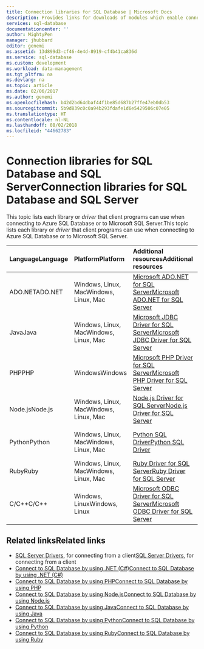 ```yaml
---
title: Connection libraries for SQL Database | Microsoft Docs
description: Provides links for downloads of modules which enable connection to SQL Server and SQL Database from a broad variety of client programming languages. The modules are released by the community or by Microsoft.
services: sql-database
documentationcenter: ''
author: MightyPen
manager: jhubbard
editor: genemi
ms.assetid: 13d899d3-cf46-4e4d-8919-cf4b41ca836d
ms.service: sql-database
ms.custom: development
ms.workload: data-management
ms.tgt_pltfrm: na
ms.devlang: na
ms.topic: article
ms.date: 02/06/2017
ms.author: genemi
ms.openlocfilehash: b42d2bd64dbaf44f1be85d687b27ffe47eb0db53
ms.sourcegitcommit: 5b9d839c0c0a94b293fdafe1d6e5429506c07e05
ms.translationtype: HT
ms.contentlocale: nl-NL
ms.lasthandoff: 08/02/2018
ms.locfileid: "44662783"
---
```

# <a name="connection-libraries-for-sql-database-and-sql-server"></a><span data-ttu-id="a6e0e-104">Connection libraries for SQL Database and SQL Server</span><span class="sxs-lookup"><span data-stu-id="a6e0e-104">Connection libraries for SQL Database and SQL Server</span></span>

<span data-ttu-id="a6e0e-105">This topic lists each library or *driver* that client programs can use when connecting to Azure SQL Database or to Microsoft SQL Server.</span><span class="sxs-lookup"><span data-stu-id="a6e0e-105">This topic lists each library or *driver* that client programs can use when connecting to Azure SQL Database or to Microsoft SQL Server.</span></span> 

| <span data-ttu-id="a6e0e-106">Language</span><span class="sxs-lookup"><span data-stu-id="a6e0e-106">Language</span></span> | <span data-ttu-id="a6e0e-107">Platform</span><span class="sxs-lookup"><span data-stu-id="a6e0e-107">Platform</span></span> | <span data-ttu-id="a6e0e-108">Additional resources</span><span class="sxs-lookup"><span data-stu-id="a6e0e-108">Additional resources</span></span> | <span data-ttu-id="a6e0e-109">Download</span><span class="sxs-lookup"><span data-stu-id="a6e0e-109">Download</span></span> |
|:--- |:--- |:--- |:--- |
| <span data-ttu-id="a6e0e-110">ADO.NET</span><span class="sxs-lookup"><span data-stu-id="a6e0e-110">ADO.NET</span></span> |<span data-ttu-id="a6e0e-111">Windows, Linux, Mac</span><span class="sxs-lookup"><span data-stu-id="a6e0e-111">Windows, Linux, Mac</span></span> |[<span data-ttu-id="a6e0e-112">Microsoft ADO.NET for SQL Server</span><span class="sxs-lookup"><span data-stu-id="a6e0e-112">Microsoft ADO.NET for SQL Server</span></span>](https://docs.microsoft.com/sql/connect/ado-net/microsoft-ado-net-for-sql-server/) |[<span data-ttu-id="a6e0e-113">Download</span><span class="sxs-lookup"><span data-stu-id="a6e0e-113">Download</span></span>](https://www.microsoft.com/net/) |
| <span data-ttu-id="a6e0e-114">Java</span><span class="sxs-lookup"><span data-stu-id="a6e0e-114">Java</span></span> |<span data-ttu-id="a6e0e-115">Windows, Linux, Mac</span><span class="sxs-lookup"><span data-stu-id="a6e0e-115">Windows, Linux, Mac</span></span> |[<span data-ttu-id="a6e0e-116">Microsoft JDBC Driver for SQL Server</span><span class="sxs-lookup"><span data-stu-id="a6e0e-116">Microsoft JDBC Driver for SQL Server</span></span>](https://docs.microsoft.com/sql/connect/jdbc/microsoft-jdbc-driver-for-sql-server/) |[<span data-ttu-id="a6e0e-117">Download</span><span class="sxs-lookup"><span data-stu-id="a6e0e-117">Download</span></span>](http://go.microsoft.com/fwlink/?LinkId=245496) |
| <span data-ttu-id="a6e0e-118">PHP</span><span class="sxs-lookup"><span data-stu-id="a6e0e-118">PHP</span></span> |<span data-ttu-id="a6e0e-119">Windows</span><span class="sxs-lookup"><span data-stu-id="a6e0e-119">Windows</span></span> |[<span data-ttu-id="a6e0e-120">Microsoft PHP Driver for SQL Server</span><span class="sxs-lookup"><span data-stu-id="a6e0e-120">Microsoft PHP Driver for SQL Server</span></span>](https://docs.microsoft.com/sql/connect/php/microsoft-php-driver-for-sql-server/) |[<span data-ttu-id="a6e0e-121">Download</span><span class="sxs-lookup"><span data-stu-id="a6e0e-121">Download</span></span>](https://www.microsoft.com/download/details.aspx?id=20098) |
| <span data-ttu-id="a6e0e-122">Node.js</span><span class="sxs-lookup"><span data-stu-id="a6e0e-122">Node.js</span></span> |<span data-ttu-id="a6e0e-123">Windows, Linux, Mac</span><span class="sxs-lookup"><span data-stu-id="a6e0e-123">Windows, Linux, Mac</span></span> |[<span data-ttu-id="a6e0e-124">Node.js Driver for SQL Server</span><span class="sxs-lookup"><span data-stu-id="a6e0e-124">Node.js Driver for SQL Server</span></span>](https://docs.microsoft.com/sql/connect/node-js/node-js-driver-for-sql-server/) |[<span data-ttu-id="a6e0e-125">Install</span><span class="sxs-lookup"><span data-stu-id="a6e0e-125">Install</span></span>](https://docs.microsoft.com/sql/connect/node-js/step-1-configure-development-environment-for-node-js-development/) |
| <span data-ttu-id="a6e0e-126">Python</span><span class="sxs-lookup"><span data-stu-id="a6e0e-126">Python</span></span> |<span data-ttu-id="a6e0e-127">Windows, Linux, Mac</span><span class="sxs-lookup"><span data-stu-id="a6e0e-127">Windows, Linux, Mac</span></span> |[<span data-ttu-id="a6e0e-128">Python SQL Driver</span><span class="sxs-lookup"><span data-stu-id="a6e0e-128">Python SQL Driver</span></span>](https://docs.microsoft.com/sql/connect/python/python-driver-for-sql-server/) |<span data-ttu-id="a6e0e-129">Install choices:</span><span class="sxs-lookup"><span data-stu-id="a6e0e-129">Install choices:</span></span> <br/> <span data-ttu-id="a6e0e-130">\* [pymssql](https://docs.microsoft.com/sql/connect/python/pymssql/step-1-configure-development-environment-for-pymssql-python-development/)</span><span class="sxs-lookup"><span data-stu-id="a6e0e-130">\* [pymssql](https://docs.microsoft.com/sql/connect/python/pymssql/step-1-configure-development-environment-for-pymssql-python-development/)</span></span> <br/> <span data-ttu-id="a6e0e-131">\* [pyodbc](https://docs.microsoft.com/sql/connect/python/pyodbc/step-1-configure-development-environment-for-pyodbc-python-development/)</span><span class="sxs-lookup"><span data-stu-id="a6e0e-131">\* [pyodbc](https://docs.microsoft.com/sql/connect/python/pyodbc/step-1-configure-development-environment-for-pyodbc-python-development/)</span></span> |
| <span data-ttu-id="a6e0e-132">Ruby</span><span class="sxs-lookup"><span data-stu-id="a6e0e-132">Ruby</span></span> |<span data-ttu-id="a6e0e-133">Windows, Linux, Mac</span><span class="sxs-lookup"><span data-stu-id="a6e0e-133">Windows, Linux, Mac</span></span> |[<span data-ttu-id="a6e0e-134">Ruby Driver for SQL Server</span><span class="sxs-lookup"><span data-stu-id="a6e0e-134">Ruby Driver for SQL Server</span></span>](https://docs.microsoft.com/sql/connect/ruby/ruby-driver-for-sql-server/) |[<span data-ttu-id="a6e0e-135">Install</span><span class="sxs-lookup"><span data-stu-id="a6e0e-135">Install</span></span>](https://docs.microsoft.com/sql/connect/ruby/step-1-configure-development-environment-for-ruby-development/) |
| <span data-ttu-id="a6e0e-136">C/C++</span><span class="sxs-lookup"><span data-stu-id="a6e0e-136">C/C++</span></span> |<span data-ttu-id="a6e0e-137">Windows, Linux</span><span class="sxs-lookup"><span data-stu-id="a6e0e-137">Windows, Linux</span></span> |[<span data-ttu-id="a6e0e-138">Microsoft ODBC Driver for SQL Server</span><span class="sxs-lookup"><span data-stu-id="a6e0e-138">Microsoft ODBC Driver for SQL Server</span></span>](http://docs.microsoft.com/sql/connect/odbc/microsoft-odbc-driver-for-sql-server) |<span data-ttu-id="a6e0e-139">Install choices:</span><span class="sxs-lookup"><span data-stu-id="a6e0e-139">Install choices:</span></span> <br/> <span data-ttu-id="a6e0e-140">\* [Windows](https://www.microsoft.com/download/details.aspx?id=53339)</span><span class="sxs-lookup"><span data-stu-id="a6e0e-140">\* [Windows](https://www.microsoft.com/download/details.aspx?id=53339)</span></span> <br/> <span data-ttu-id="a6e0e-141">\* [Linux](https://blogs.msdn.microsoft.com/sqlnativeclient/2016/10/20/odbc-driver-13-0-for-linux-released/)</span><span class="sxs-lookup"><span data-stu-id="a6e0e-141">\* [Linux](https://blogs.msdn.microsoft.com/sqlnativeclient/2016/10/20/odbc-driver-13-0-for-linux-released/)</span></span> |

## <a name="related-links"></a><span data-ttu-id="a6e0e-142">Related links</span><span class="sxs-lookup"><span data-stu-id="a6e0e-142">Related links</span></span>

- <span data-ttu-id="a6e0e-143">[SQL Server Drivers](https://docs.microsoft.com/sql/connect/sql-server-drivers/), for connecting from a client</span><span class="sxs-lookup"><span data-stu-id="a6e0e-143">[SQL Server Drivers](https://docs.microsoft.com/sql/connect/sql-server-drivers/), for connecting from a client</span></span>
- [<span data-ttu-id="a6e0e-144">Connect to SQL Database by using .NET (C#)</span><span class="sxs-lookup"><span data-stu-id="a6e0e-144">Connect to SQL Database by using .NET (C#)</span></span>](sql-database-connect-query-dotnet.md)
- [<span data-ttu-id="a6e0e-145">Connect to SQL Database by using PHP</span><span class="sxs-lookup"><span data-stu-id="a6e0e-145">Connect to SQL Database by using PHP</span></span>](sql-database-connect-query-php.md)
- [<span data-ttu-id="a6e0e-146">Connect to SQL Database by using Node.js</span><span class="sxs-lookup"><span data-stu-id="a6e0e-146">Connect to SQL Database by using Node.js</span></span>](sql-database-connect-query-nodejs.md)
- [<span data-ttu-id="a6e0e-147">Connect to SQL Database by using Java</span><span class="sxs-lookup"><span data-stu-id="a6e0e-147">Connect to SQL Database by using Java</span></span>](sql-database-connect-query-java.md)
- [<span data-ttu-id="a6e0e-148">Connect to SQL Database by using Python</span><span class="sxs-lookup"><span data-stu-id="a6e0e-148">Connect to SQL Database by using Python</span></span>](sql-database-connect-query-python.md)
- [<span data-ttu-id="a6e0e-149">Connect to SQL Database by using Ruby</span><span class="sxs-lookup"><span data-stu-id="a6e0e-149">Connect to SQL Database by using Ruby</span></span>](sql-database-connect-query-ruby.md)

